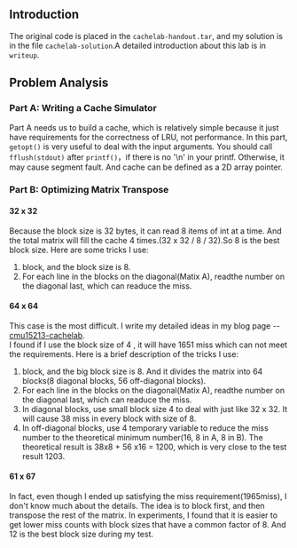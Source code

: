 ## Introduction
The original code is placed in the `cachelab-handout.tar`, and my solution is in the file `cachelab-solution`.A detailed introduction about this lab is in `writeup`. 
## Problem Analysis
### Part A: Writing a Cache Simulator
Part A needs us to build a cache, which is relatively simple because it just have requirements for the correctness of LRU, not performance. 
In this part, `getopt()` is very useful to deal with the input arguments. You should call `fflush(stdout)` after `printf()`，if there is no '\\n' in your printf. Otherwise, it may cause segment fault. And cache can be defined as a 2D array pointer. 
### Part B: Optimizing Matrix Transpose
#### 32 x 32
Because the block size is 32 bytes, it can read 8 items of int at a time. And the total matrix will fill the cache 4 times.(32 x 32 / 8 / 32).So 8 is the best block size.
Here are some tricks I use:
1. block, and the block size is 8.
2. For each line in the blocks on the diagonal(Matix A), readthe number on the diagonal last, which can readuce the miss.
#### 64 x 64
This case is the most difficult. I write my detailed ideas in my blog page -- [cmu15213-cachelab](https://haveanapplepie.github.io/posts/tech/cmu15213-cachelab/).  
I found if I use the block size of 4 , it will have 1651 miss which can not meet the requirements.
Here is a brief description of the tricks I use:
1. block, and the big block size is 8. And it divides the matrix into 64 blocks(8 diagonal blocks, 56 off-diagonal blocks).
2. For each line in the blocks on the diagonal(Matix A), readthe number on the diagonal last, which can readuce the miss.
3. In diagonal blocks, use small block size 4 to deal with just  like 32 x 32. It will cause 38 miss in every block with size of 8.
4. In off-diagonal blocks, use 4 temporary variable to reduce the miss number to the theoretical minimum number(16, 8 in A, 8 in B).
The theoretical result is 38x8 + 56 x16 = 1200, which is very close to the test result 1203. 
#### 61 x 67
In fact, even though I ended up satisfying the miss requirement(1965miss), I don't know much about the details. 
The idea is to block first, and then transpose the rest of the matrix. In experiments, I found that it is easier to get lower miss counts with block sizes that have a common factor of 8. And 12 is the best block size during my test. 

